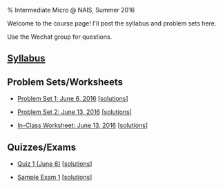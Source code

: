 % Intermediate Micro @ NAIS, Summer 2016

Welcome to the course page! I'll post the syllabus and problem sets here.

Use the Wechat group for questions.

## [Syllabus](syllabus.pdf)

## Problem Sets/Worksheets

* [Problem Set 1: June 6, 2016](hw_01.pdf) [[solutions](hw_01_sol.pdf)]

* [Problem Set 2: June 13, 2016](hw_02.pdf) [[solutions](hw_02_sol.pdf)]

* [In-Class Worksheet: June 13, 2016](worksheet_0613.pdf) [[solutions](worksheet_0613_sol.pdf)]

## Quizzes/Exams

* [Quiz 1 (June 6)](quiz_01.pdf) [[solutions](quiz_01_sol.pdf)]

* [Sample Exam 1](exam_1_sample.pdf) [[solutions](exam_1_sample_sol.pdf)]
